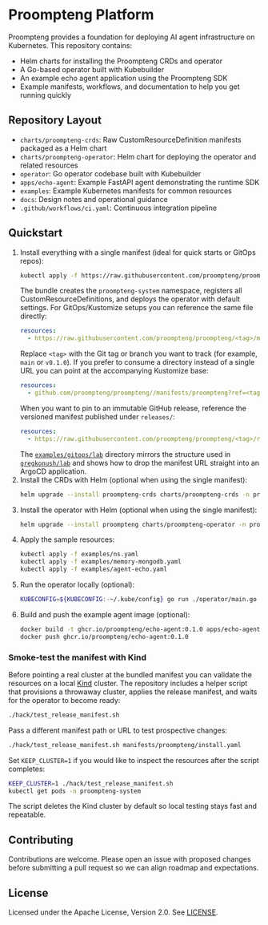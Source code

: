 # Proompteng Platform

Proompteng provides a foundation for deploying AI agent infrastructure on Kubernetes. This repository contains:

- Helm charts for installing the Proompteng CRDs and operator
- A Go-based operator built with Kubebuilder
- An example echo agent application using the Proompteng SDK
- Example manifests, workflows, and documentation to help you get running quickly


## Repository Layout

- `charts/proompteng-crds`: Raw CustomResourceDefinition manifests packaged as a Helm chart
- `charts/proompteng-operator`: Helm chart for deploying the operator and related resources
- `operator`: Go operator codebase built with Kubebuilder
- `apps/echo-agent`: Example FastAPI agent demonstrating the runtime SDK
- `examples`: Example Kubernetes manifests for common resources
- `docs`: Design notes and operational guidance
- `.github/workflows/ci.yaml`: Continuous integration pipeline

## Quickstart

1. Install everything with a single manifest (ideal for quick starts or GitOps repos):
   ```sh
   kubectl apply -f https://raw.githubusercontent.com/proompteng/proompteng/main/manifests/proompteng/install.yaml
   ```
   The bundle creates the `proompteng-system` namespace, registers all CustomResourceDefinitions, and deploys the operator with default settings.
   For GitOps/Kustomize setups you can reference the same file directly:
   ```yaml
   resources:
     - https://raw.githubusercontent.com/proompteng/proompteng/<tag>/manifests/proompteng/install.yaml
   ```
   Replace `<tag>` with the Git tag or branch you want to track (for example, `main` or `v0.1.0`).
   If you prefer to consume a directory instead of a single URL you can point at
   the accompanying Kustomize base:
   ```yaml
   resources:
     - github.com/proompteng/proompteng//manifests/proompteng?ref=<tag>
   ```
   When you want to pin to an immutable GitHub release, reference the
   versioned manifest published under `releases/`:
   ```yaml
   resources:
     - https://raw.githubusercontent.com/proompteng/proompteng/<tag>/releases/kubernetes/proompteng/install.yaml
   ```
   The [`examples/gitops/lab`](examples/gitops/lab) directory mirrors the
   structure used in [`gregkonush/lab`](https://github.com/gregkonush/lab) and
   shows how to drop the manifest URL straight into an ArgoCD application.
2. Install the CRDs with Helm (optional when using the single manifest):
   ```sh
   helm upgrade --install proompteng-crds charts/proompteng-crds -n proompteng-system --create-namespace
   ```
3. Install the operator with Helm (optional when using the single manifest):
   ```sh
   helm upgrade --install proompteng charts/proompteng-operator -n proompteng-system
   ```
4. Apply the sample resources:
   ```sh
   kubectl apply -f examples/ns.yaml
   kubectl apply -f examples/memory-mongodb.yaml
   kubectl apply -f examples/agent-echo.yaml
   ```
5. Run the operator locally (optional):
   ```sh
   KUBECONFIG=${KUBECONFIG:-~/.kube/config} go run ./operator/main.go
   ```
6. Build and push the example agent image (optional):
   ```sh
   docker build -t ghcr.io/proompteng/echo-agent:0.1.0 apps/echo-agent
   docker push ghcr.io/proompteng/echo-agent:0.1.0
   ```

### Smoke-test the manifest with Kind

Before pointing a real cluster at the bundled manifest you can validate the
resources on a local [Kind](https://kind.sigs.k8s.io/) cluster. The repository
includes a helper script that provisions a throwaway cluster, applies the
release manifest, and waits for the operator to become ready:

```sh
./hack/test_release_manifest.sh
```

Pass a different manifest path or URL to test prospective changes:

```sh
./hack/test_release_manifest.sh manifests/proompteng/install.yaml
```

Set `KEEP_CLUSTER=1` if you would like to inspect the resources after the
script completes:

```sh
KEEP_CLUSTER=1 ./hack/test_release_manifest.sh
kubectl get pods -n proompteng-system
```

The script deletes the Kind cluster by default so local testing stays fast and
repeatable.

## Contributing

Contributions are welcome. Please open an issue with proposed changes before submitting a pull request so we can align roadmap and expectations.

## License

Licensed under the Apache License, Version 2.0. See [LICENSE](LICENSE).
